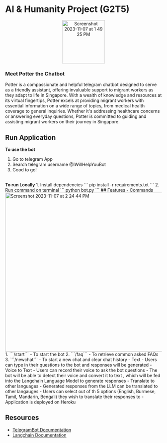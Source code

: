 
# AI & Humanity Project (G2T5)
<p align="center">
<img width="138" alt="Screenshot 2023-11-07 at 1 49 25 PM" src="https://github.com/dracolim/AIProject/assets/85498185/d156137d-d222-4a32-8b27-c410eb181c67">
</p>

### Meet Potter the Chatbot
Potter is a compassionate and helpful telegram chatbot designed to serve as a friendly assistant, offering invaluable support to migrant workers as they adapt to life in Singapore. With a wealth of knowledge and resources at its virtual fingertips, Potter excels at providing migrant workers with essential information on a wide range of topics, from medical health coverage to general inquiries. Whether it's addressing healthcare concerns or answering everyday questions, Potter is committed to guiding and assisting migrant workers on their journey in Singapore.

## Run Application
<b> To use the bot </b>
1. Go to telegram App
2. Search telegram username @IWillHelpYouBot
3. Good to go!
</br>
<b> To run Locally </b>
1. Install dependencies
```
  pip install -r requirements.txt
```
2. Run command on terminal
```
  python bot.py
```
## Features
- Commands </br>
<img width="509" alt="Screenshot 2023-11-07 at 2 24 44 PM" src="https://github.com/dracolim/AIProject/assets/85498185/3a36bd4e-96ec-467b-b6ca-2d3b861798ea"> </br>
  1. ```/start``` - To start the bot
  2. ```/faq``` - To retrieve common asked FAQs
  3. ```/newchat``` - To start a new chat and clear chat history
- Text
    - Users can type in their questions to the bot and responses will be generated
- Voice to Text
    - Users can record their voice to ask the bot questions
    - The bot will be able to detect their voice and convert it to text , which will be fed into the Langchain Language Model to generate  responses
- Translate to other languages
   - Generated responses from the LLM can be translated to other langauges
   - Users can select out of th 5 options (English, Burmese, Tamil, Mandarin, Bengali) they wish to translate their responses to
- Application is deployed on Heroku

## Resources

- [TelegramBot Documentation](https://pypi.org/project/pyTelegramBotAPI/)
- [Langchain Documentation](https://python.langchain.com/docs/get_started/introduction)

